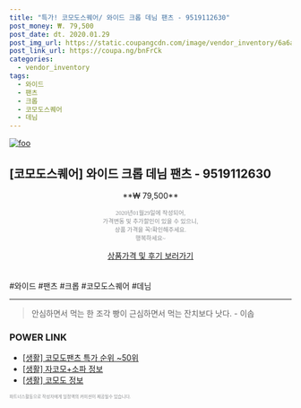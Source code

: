 ```yaml
--- 
title: "특가! 코모도스퀘어/ 와이드 크롭 데님 팬츠 - 9519112630" 
post_money: ₩. 79,500 
post_date: dt. 2020.01.29 
post_img_url: https://static.coupangcdn.com/image/vendor_inventory/6a6a/60ec0ba2347bdd16ddfe846c9abd4b6cbb5af76af1615d9b196e99be202c.jpg 
post_link_url: https://coupa.ng/bnFrCk 
categories: 
  - vendor_inventory 
tags: 
  - 와이드 
  - 팬츠 
  - 크롭 
  - 코모도스퀘어 
  - 데님 
--- 
```

[![foo](https://static.coupangcdn.com/image/vendor_inventory/6a6a/60ec0ba2347bdd16ddfe846c9abd4b6cbb5af76af1615d9b196e99be202c.jpg)](https://coupa.ng/bnFrCk) 

## [코모도스퀘어] 와이드 크롭 데님 팬츠 - 9519112630 
<p style="text-align: center;">**₩ 79,500**</p> 
<p style="text-align: center;"><span style="color: #898c8f; font-family: Georgia,Times,serif; font-size: 0.75em;">2020년01월29일에 작성되어, <br>가격변동 및 추가할인이 있을 수 있으니,<br> 상품 가격을 꼭!확인해주세요.<br>행복하세요~</span> 
</p>	 
<div markdown="0" style="text-align: center;"><a href="https://coupa.ng/bnFrCk" class="btn btn--success">상품가격 및 후기 보러가기</a></div> 
<br><br> 
  #와이드 #팬츠 #크롭 #코모도스퀘어 #데님 
<hr> 

> 안심하면서 먹는 한 조각 빵이 근심하면서 먹는 잔치보다 낫다. - 이솝 


### POWER LINK

* <a href="https://blog.naver.com/sakai111/221788518405" target="_blank"> [생활] 코모도팬츠 특가 순위 ~50위</a>
* <a href="https://blog.naver.com/fasyy4321/221770258361" target="_blank"> [생활] 자코모+소파 정보 </a>
* <a href="https://blog.naver.com/santokki14/221769357672" target="_blank"> [생활] 코모도 정보 </a>

<span style="color: #898c8f; font-family: Georgia,Times,serif; font-size: 0.55em;">파트너스활동으로 작성자에게 일정액의 커미션이 제공될수 있습니다.</span> 
